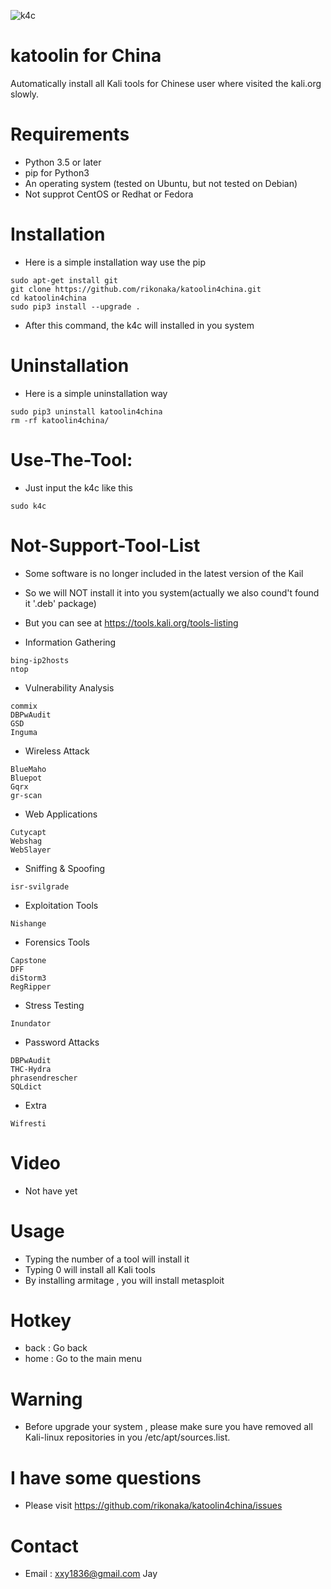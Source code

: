 ![k4c]()

# katoolin for China
Automatically install all Kali tools for Chinese user where visited the kali.org slowly.

# Requirements
- Python 3.5 or later
- pip for Python3
- An operating system (tested on Ubuntu, but not tested on Debian)
- Not supprot CentOS or Redhat or Fedora

# Installation
- Here is a simple installation way use the pip

```
sudo apt-get install git
git clone https://github.com/rikonaka/katoolin4china.git
cd katoolin4china
sudo pip3 install --upgrade .
```

- After this command, the k4c will installed in you system

# Uninstallation
- Here is a simple uninstallation way

```
sudo pip3 uninstall katoolin4china
rm -rf katoolin4china/
```

# Use-The-Tool:
- Just input the k4c like this

```
sudo k4c
```

# Not-Support-Tool-List

- Some software is no longer included in the latest version of the Kail
- So we will NOT install it into you system(actually we also cound't found it '.deb' package)
- But you can see at https://tools.kali.org/tools-listing

- Information Gathering

```
bing-ip2hosts
ntop
```

- Vulnerability Analysis
```
commix
DBPwAudit
GSD
Inguma
```

- Wireless Attack
```
BlueMaho
Bluepot
Gqrx
gr-scan
```

- Web Applications
```
Cutycapt
Webshag
WebSlayer
```

- Sniffing & Spoofing
```
isr-svilgrade
```

- Exploitation Tools
```
Nishange
```

- Forensics Tools
```
Capstone
DFF
diStorm3
RegRipper
```

- Stress Testing
```
Inundator
```

- Password Attacks
```
DBPwAudit
THC-Hydra
phrasendrescher
SQLdict
```

- Extra
```
Wifresti
```

# Video
- Not have yet

# Usage
- Typing the number of a tool will install it
- Typing 0 will install all Kali tools
- By installing armitage , you will install metasploit

# Hotkey
- back : Go back
- home : Go to the main menu

# Warning
- Before upgrade your system , please make sure you have removed all Kali-linux repositories in you /etc/apt/sources.list.

# I have some questions
- Please visit https://github.com/rikonaka/katoolin4china/issues

# Contact
- Email : xxy1836@gmail.com Jay
